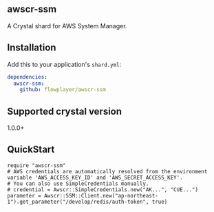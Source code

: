 awscr-ssm
----

A Crystal shard for AWS System Manager.

## Installation

Add this to your application's `shard.yml`:

```yaml
dependencies:
  awscr-ssm:
    github: flowplayer/awscr-ssm
```

## Supported crystal version

1.0.0+

## QuickStart

```crystal
require "awscr-ssm"
# AWS credentials are automatically resolved from the environment variable 'AWS_ACCESS_KEY_ID' and 'AWS_SECRET_ACCESS_KEY'.
# You can also use SimpleCredentials manually.
# credential = Awscr::SimpleCredentials.new("AK...", "CUE...")
parameter = Awscr::SSM::Client.new("ap-northeast-1").get_parameter("/develop/redis/auth-token", true)
```
